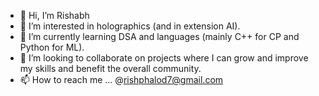 - 👋 Hi, I’m Rishabh
- 👀 I’m interested in holographics (and in extension AI).
- 🌱 I’m currently learning DSA and languages (mainly C++ for CP and Python for ML).
- 💞️ I’m looking to collaborate on projects where I can grow and improve my skills and benefit the overall community.
- 📫 How to reach me ... @rishphalod7@gmail.com

<!---
Rishabh-792/Rishabh-792 is a ✨ special ✨ repository because its `README.md` (this file) appears on your GitHub profile.
You can click the Preview link to take a look at your changes.
--->
